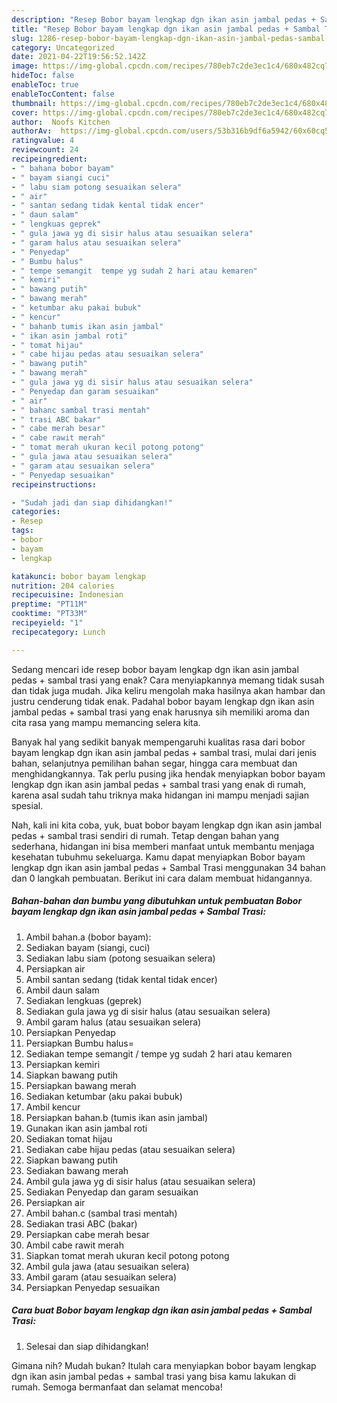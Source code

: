 ```yaml
---
description: "Resep Bobor bayam lengkap dgn ikan asin jambal pedas + Sambal Trasi, Enak"
title: "Resep Bobor bayam lengkap dgn ikan asin jambal pedas + Sambal Trasi, Enak"
slug: 1286-resep-bobor-bayam-lengkap-dgn-ikan-asin-jambal-pedas-sambal-trasi-enak
category: Uncategorized
date: 2021-04-22T19:56:52.142Z
image: https://img-global.cpcdn.com/recipes/780eb7c2de3ec1c4/680x482cq70/bobor-bayam-lengkap-dgn-ikan-asin-jambal-pedas-sambal-trasi-foto-resep-utama.jpg
hideToc: false
enableToc: true
enableTocContent: false
thumbnail: https://img-global.cpcdn.com/recipes/780eb7c2de3ec1c4/680x482cq70/bobor-bayam-lengkap-dgn-ikan-asin-jambal-pedas-sambal-trasi-foto-resep-utama.jpg
cover: https://img-global.cpcdn.com/recipes/780eb7c2de3ec1c4/680x482cq70/bobor-bayam-lengkap-dgn-ikan-asin-jambal-pedas-sambal-trasi-foto-resep-utama.jpg
author:  Noofs Kitchen
authorAv:  https://img-global.cpcdn.com/users/53b316b9df6a5942/60x60cq50/avatar.jpg
ratingvalue: 4
reviewcount: 24
recipeingredient:
- " bahana bobor bayam"
- " bayam siangi cuci"
- " labu siam potong sesuaikan selera"
- " air"
- " santan sedang tidak kental tidak encer"
- " daun salam"
- " lengkuas geprek"
- " gula jawa yg di sisir halus atau sesuaikan selera"
- " garam halus atau sesuaikan selera"
- " Penyedap"
- " Bumbu halus"
- " tempe semangit  tempe yg sudah 2 hari atau kemaren"
- " kemiri"
- " bawang putih"
- " bawang merah"
- " ketumbar aku pakai bubuk"
- " kencur"
- " bahanb tumis ikan asin jambal"
- " ikan asin jambal roti"
- " tomat hijau"
- " cabe hijau pedas atau sesuaikan selera"
- " bawang putih"
- " bawang merah"
- " gula jawa yg di sisir halus atau sesuaikan selera"
- " Penyedap dan garam sesuaikan"
- " air"
- " bahanc sambal trasi mentah"
- " trasi ABC bakar"
- " cabe merah besar"
- " cabe rawit merah"
- " tomat merah ukuran kecil potong potong"
- " gula jawa atau sesuaikan selera"
- " garam atau sesuaikan selera"
- " Penyedap sesuaikan"
recipeinstructions:

- "Sudah jadi dan siap dihidangkan!"
categories:
- Resep
tags:
- bobor
- bayam
- lengkap

katakunci: bobor bayam lengkap 
nutrition: 204 calories
recipecuisine: Indonesian
preptime: "PT11M"
cooktime: "PT33M"
recipeyield: "1"
recipecategory: Lunch

---
```



Sedang mencari ide resep bobor bayam lengkap dgn ikan asin jambal pedas + sambal trasi yang enak? Cara menyiapkannya memang tidak susah dan tidak juga mudah. Jika keliru mengolah maka hasilnya akan hambar dan justru cenderung tidak enak. Padahal bobor bayam lengkap dgn ikan asin jambal pedas + sambal trasi yang enak harusnya sih memiliki aroma dan cita rasa yang mampu memancing selera kita.


Banyak hal yang sedikit banyak mempengaruhi kualitas rasa dari bobor bayam lengkap dgn ikan asin jambal pedas + sambal trasi, mulai dari jenis bahan, selanjutnya pemilihan bahan segar, hingga cara membuat dan menghidangkannya. Tak perlu pusing jika hendak menyiapkan bobor bayam lengkap dgn ikan asin jambal pedas + sambal trasi yang enak di rumah, karena asal sudah tahu triknya maka hidangan ini mampu menjadi sajian spesial.




Nah, kali ini kita coba, yuk, buat bobor bayam lengkap dgn ikan asin jambal pedas + sambal trasi sendiri di rumah. Tetap dengan bahan yang sederhana, hidangan ini bisa memberi manfaat untuk membantu menjaga kesehatan tubuhmu sekeluarga. Kamu dapat menyiapkan Bobor bayam lengkap dgn ikan asin jambal pedas + Sambal Trasi menggunakan 34 bahan dan 0 langkah pembuatan. Berikut ini cara dalam membuat hidangannya.

<!--inarticleads1-->

##### Bahan-bahan dan bumbu yang dibutuhkan untuk pembuatan Bobor bayam lengkap dgn ikan asin jambal pedas + Sambal Trasi:

1. Ambil  bahan.a (bobor bayam):
1. Sediakan  bayam (siangi, cuci)
1. Sediakan  labu siam (potong sesuaikan selera)
1. Persiapkan  air
1. Ambil  santan sedang (tidak kental tidak encer)
1. Ambil  daun salam
1. Sediakan  lengkuas (geprek)
1. Sediakan  gula jawa yg di sisir halus (atau sesuaikan selera)
1. Ambil  garam halus (atau sesuaikan selera)
1. Persiapkan  Penyedap
1. Persiapkan  Bumbu halus=
1. Sediakan  tempe semangit / tempe yg sudah 2 hari atau kemaren
1. Persiapkan  kemiri
1. Siapkan  bawang putih
1. Persiapkan  bawang merah
1. Sediakan  ketumbar (aku pakai bubuk)
1. Ambil  kencur
1. Persiapkan  bahan.b (tumis ikan asin jambal)
1. Gunakan  ikan asin jambal roti
1. Sediakan  tomat hijau
1. Sediakan  cabe hijau pedas (atau sesuaikan selera)
1. Siapkan  bawang putih
1. Sediakan  bawang merah
1. Ambil  gula jawa yg di sisir halus (atau sesuaikan selera)
1. Sediakan  Penyedap dan garam sesuaikan
1. Persiapkan  air
1. Ambil  bahan.c (sambal trasi mentah)
1. Sediakan  trasi ABC (bakar)
1. Persiapkan  cabe merah besar
1. Ambil  cabe rawit merah
1. Siapkan  tomat merah ukuran kecil potong potong
1. Ambil  gula jawa (atau sesuaikan selera)
1. Ambil  garam (atau sesuaikan selera)
1. Persiapkan  Penyedap sesuaikan




<!--inarticleads2-->

##### Cara buat Bobor bayam lengkap dgn ikan asin jambal pedas + Sambal Trasi:


1. Selesai dan siap dihidangkan!



Gimana nih? Mudah bukan? Itulah cara menyiapkan bobor bayam lengkap dgn ikan asin jambal pedas + sambal trasi yang bisa kamu lakukan di rumah. Semoga bermanfaat dan selamat mencoba!
